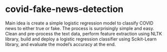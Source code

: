 # covid-fake-news-detection

Main idea is create a simple logistic regression model to classify COVID news to either true or fake.
The process is surprisingly simple and easy. Clean and pre-process the text data, perform feature extraction using NLTK library, build and deploy a logistic regression classifier using Scikit-Learn library, and evaluate the model’s accuracy at the end.